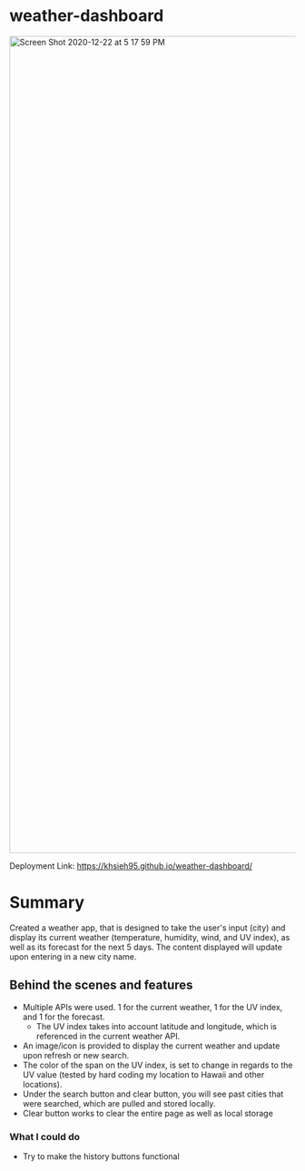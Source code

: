 # weather-dashboard

<img width="1440" alt="Screen Shot 2020-12-22 at 5 17 59 PM" src="https://user-images.githubusercontent.com/74025123/102948050-cadaca80-4479-11eb-8312-b45f19564f18.png">

Deployment Link: https://khsieh95.github.io/weather-dashboard/

# Summary

Created a weather app, that is designed to take the user's input (city) and display its current weather (temperature, humidity, wind, and UV index), as well as its forecast for the next 5 days. The content displayed will update upon entering in a new city name.

## Behind the scenes and features

- Multiple APIs were used. 1 for the current weather, 1 for the UV index, and 1 for the forecast.
  - The UV index takes into account latitude and longitude, which is referenced in the current weather API.
- An image/icon is provided to display the current weather and update upon refresh or new search.
- The color of the span on the UV index, is set to change in regards to the UV value (tested by hard coding my location to Hawaii and other locations).
- Under the search button and clear button, you will see past cities that were searched, which are pulled and stored locally.
- Clear button works to clear the entire page as well as local storage

### What I could do

- Try to make the history buttons functional
